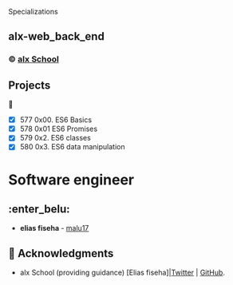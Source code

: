  Specializations
## alx-web_back_end
### :copyright: **[alx School](https://www.alx.com/)**

## Projects
:open_file_folder:

* [x] 577 0x00. ES6 Basics
* [x] 578 0x01 ES6 Promises
* [x] 579 0x2. ES6 classes
* [x] 580 0x3. ES6 data manipulation

# Software engineer
## :enter_belu: 
* **elias fiseha** - [malu17](https://github.com/malu17)

## :mega: Acknowledgments

* alx School (providing guidance)
[Elias fiseha]|[Twitter](https://twitter.com/eliasfiseha1) | [GitHub](https://github.com/malu17).
